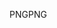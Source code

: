 <span data-ttu-id="1b7f1-101">PNG</span><span class="sxs-lookup"><span data-stu-id="1b7f1-101">PNG</span></span>